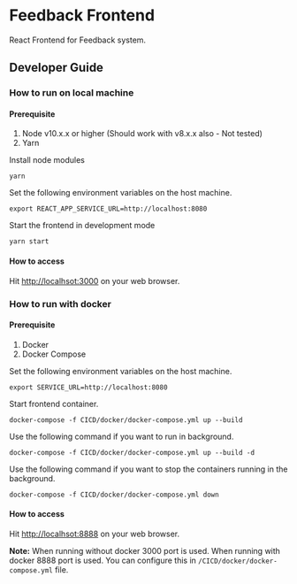 # Feedback Frontend
React Frontend for Feedback system. 

## Developer Guide 
### How to run on local machine
#### Prerequisite
1. Node v10.x.x or higher (Should work with v8.x.x also - Not tested)
2. Yarn

Install node modules

```
yarn 
```

Set the following environment variables on the host machine. 

```
export REACT_APP_SERVICE_URL=http://localhost:8080
```

Start the frontend in development mode

```
yarn start
```

#### How to access
Hit [http://localhsot:3000](http://localhsot:3000) on your web browser.

### How to run with docker 
#### Prerequisite
1. Docker
2. Docker Compose

Set the following environment variables on the host machine.

```
export SERVICE_URL=http://localhost:8080
```

Start frontend container.

```
docker-compose -f CICD/docker/docker-compose.yml up --build
```

Use the following command if you want to run in background.
 
```
docker-compose -f CICD/docker/docker-compose.yml up --build -d
```

Use the following command if you want to stop the containers running in the background.

```
docker-compose -f CICD/docker/docker-compose.yml down
```

#### How to access
Hit [http://localhsot:8888](http://localhsot:8888) on your web browser.

**Note:** When running without docker 3000 port is used. When running with docker 8888 port is used. 
You can configure this in `/CICD/docker/docker-compose.yml` file. 
